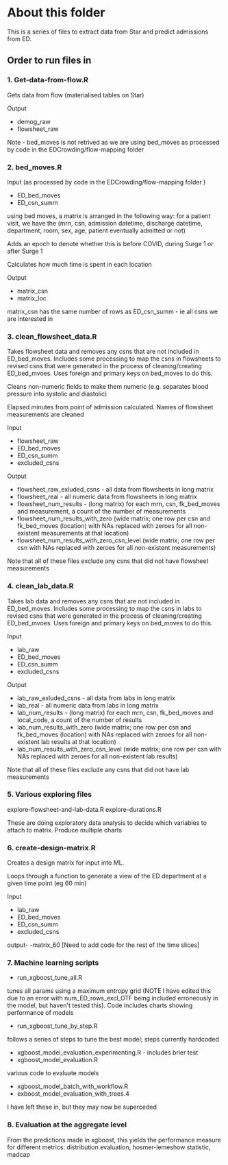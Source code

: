 # About this folder

This is a series of files to extract data from Star and predict admissions from ED. 
## Order to run files in

### 1. Get-data-from-flow.R

Gets data from flow (materialised tables on Star)

Output
- demog_raw
- flowsheet_raw

Note - bed_moves is not retrived as we are using bed_moves as processed by code in the EDCrowding/flow-mapping folder

### 2. bed_moves.R

Input (as processed by code in the EDCrowding/flow-mapping folder )
- ED_bed_moves
- ED_csn_summ

using bed moves, a matrix is arranged in the following way: for a patient visit, we have the (mrn, csn, admission datetime, discharge datetime, department, room, sex, age, patient eventually admitted or not)

Adds an epoch to denote whether this is before COVID, during Surge 1 or after Surge 1

Calculates how much time is spent in each location

Output
- matrix_csn
- matrix_loc

matrix_csn has the same number of rows as ED_csn_summ - ie all csns we are interested in


### 3. clean_flowsheet_data.R

Takes flowsheet data and removes any csns that are not included in ED_bed_moves. Includes some processing to map the csns in flowsheets to revised csns that were generated in the process of cleaning/creating ED_bed_mvoes. Uses foreign and primary keys on bed_moves to do this.

Cleans non-numeric fields to make them numeric (e.g. separates blood pressure into systolic and diastolic)

Elapsed minutes from point of admission calculated. Names of flowsheet measurements are cleaned

Input
- flowsheet_raw
- ED_bed_moves
- ED_csn_summ
- excluded_csns

Output
- flowsheet_raw_exluded_csns - all data from flowsheets in long matrix
- flowsheet_real - all numeric data from flowsheets in long matrix
- flowsheet_num_results - (long matrix) for each mrn, csn, fk_bed_moves and measurement, a count of the number of measurements
- flowsheet_num_results_with_zero (wide matrix; one row per csn and fk_bed_moves (location) with NAs replaced with zeroes for all non-existent measurements at that location)
- flowsheet_num_results_with_zero_csn_level (wide matrix; one row per csn with NAs replaced with zeroes for all non-existent measurements)

Note that all of these files exclude any csns that did not have flowsheet measurements


### 4. clean_lab_data.R

Takes lab data and removes any csns that are not included in ED_bed_moves. Includes some processing to map the csns in labs to revised csns that were generated in the process of cleaning/creating ED_bed_mvoes. Uses foreign and primary keys on bed_moves to do this.

Input
- lab_raw
- ED_bed_moves
- ED_csn_summ
- excluded_csns

Output
- lab_raw_exluded_csns - all data from labs in long matrix
- lab_real - all numeric data from labs in long matrix
- lab_num_results - (long matrix) for each mrn, csn, fk_bed_moves and local_code, a count of the number of results
- lab_num_results_with_zero (wide matrix; one row per csn and fk_bed_moves (location) with NAs replaced with zeroes for all non-existent lab results at that location)
- lab_num_results_with_zero_csn_level (wide matrix; one row per csn with NAs replaced with zeroes for all non-existent lab results)

Note that all of these files exclude any csns that did not have lab measurements

### 5. Various exploring files 

explore-flowsheet-and-lab-data.R
explore-durations.R

These are doing exploratory data analysis to decide which variables to attach to matrix. Produce multiple charts

### 6. create-design-matrix.R

Creates a design matrix for input into ML. 

Loops through a function to generate a view of the ED department at a given time point (eg 60 min)

Input
- lab_raw
- ED_bed_moves
- ED_csn_summ
- excluded_csns


output-
-matrix_60 [Need to add code for the rest of the time slices]

### 7. Machine learning scripts

- run_xgboost_tune_all.R

tunes all params using a maximum entropy grid (NOTE I have edited this due to an error with num_ED_rows_excl_OTF being included erroneously in the model, but haven't tested this). Code includes charts showing performance of models

- run_xgboost_tune_by_step.R

follows a series of steps to tune the best model; steps currently hardcoded

- xgboost_model_evaluation_experimenting.R - includes brier test
- xgboost_model_evaluation.R

various code to evaluate models

- xgboost_model_batch_with_workflow.R
- exboost_model_evaluation_with_trees.4

I have left these in, but they may now be superceded



### 8. Evaluation at the aggregate level

From the predictions made in xgboost, this yields the performance measure for different metrics: distribution evaluation, hosmer-lemeshow statistic, madcap

